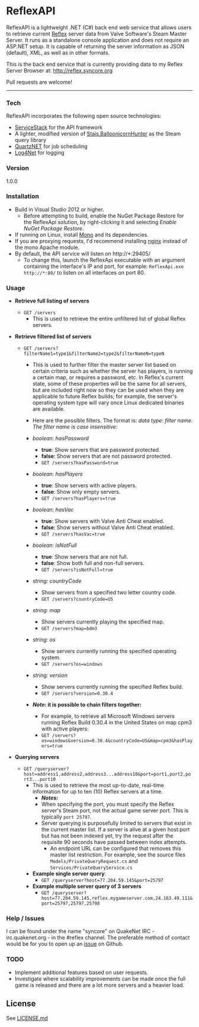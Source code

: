 # ReflexAPI

ReflexAPI is a lightweight .NET (C#) back end web service that allows users to retrieve current [Reflex] server data from Valve Software's Steam Master Server. It runs as a standalone console application and does not require an ASP.NET setup. It is capable of returning the server information as JSON (default), XML, as well as in other formats.

This is the back end service that is currently providing data to my Reflex Server Browser at: http://reflex.syncore.org

Pull requests are welcome!


----------


### Tech
ReflexAPI incorporates the following open source technologies:

  - [ServiceStack] for the API framework
  - A lighter, modified version of [Stajs.BalloonicornHunter] as the Steam query library
  - [QuartzNET] for job scheduling
  - [Log4Net] for logging

### Version
1.0.0

### Installation

- Build in Visual Studio 2012 or higher.
	- Before attempting to build, enable the NuGet Package Restore for the ReflexApi solution, by right-clicking it and selecting *Enable NuGet Package Restore*.
- If running on Linux, install [Mono] and its dependencies.
- If you are proxying requests, I'd recommend installing [nginx] instead of the mono Apache module.
- By default, the API service will listen on http://*:29405/
	- To change this, launch the ReflexApi executable with an argument containing the interface's IP and port, for example: `ReflexApi.exe http://*:80/` to listen on all interfaces on port 80.

### Usage

 - **Retrieve full listing of servers**
	 - `GET /servers`
		 - This is used to retrieve the entire unfiltered list of global Reflex servers.
 - **Retrieve filtered list of servers**
	 - `GET /servers?filterName1=type1&filterName2=type2&filterNameN=typeN`
		 - This is used to further filter the master server list based on certain criteria such as whether the server has players, is running a certain map, or requires a password, etc. In Reflex's current state, some of these properties will be the same for all servers, but are included right now so they can be used when they are applicable to future Reflex builds; for example, the server's operating system type will vary once Linux dedicated binaries are available.
		 - Here are the possible filters. The format is: *data type: filter name. The filter name is case insensitive:*

		 - *boolean: hasPassword*
			 - **true**: Show servers that are password protected.
			 - **false**: Show servers that are not password protected.
			 - `GET /servers?hasPassword=true`
		 - *boolean: hasPlayers*
			 - **true**: Show servers with active players.
			 - **false**: Show only empty servers.
			 - `GET /servers?hasPlayers=true`
		 - *boolean: hasVac*
		 	 - **true**: Show servers with Valve Anti Cheat enabled.
			 - **false**: Show servers without Valve Anti Cheat enabled.
			 - `GET /servers?hasVac=true`
		 - *boolean: isNotFull*
		 	 - **true**: Show servers that are not full.
			 - **false**: Show both full and non-full servers.
			 - `GET /servers?isNotFull=true`
		 - *string: countryCode*
		 	 - Show servers from a specified two letter country code.
			 - `GET /servers?countryCode=US`
		 - *string: map*
		 	 - Show servers currently playing the specified map.
			 - `GET /servers?map=bdm3`
		 - *string: os*
		 	 - Show servers currently running the specified operating system.
			 - `GET /servers?os=windows`
		 - *string: version*
		 	 - Show servers currently running the specified Reflex build.
			 - `GET /servers?version=0.30.4`
		 - ***Note*: it is possible to chain filters together:**
		 	 - For example, to retrieve all Microsoft Windows servers running Reflex Build 0.30.4 in the United States on map cpm3 with active players:
			 - `GET /servers?os=windows&version=0.30.4&countryCode=US&map=cpm3&hasPlayers=true`
 
- **Querying servers**
	 - `GET /queryserver?host=address1,address2,address3...address10&port=port1,port2,port3...port10`
		 - This is used to retrieve the most up-to-date, real-time information for up to ten (10) Reflex servers at a time.
			 - ***Notes:***
			 - When specifying the port, you must specify the Reflex server's Steam port, not the actual game server port. This is typically `port 25797`.
			 -  Server querying is purposefully limited to servers that exist in the current master list. If a server is alive at a given host:port but has not been indexed yet, try the request after the requisite 90 seconds have passed between index attempts.
				 - An endpoint URL can be configured that removes this master list restriction. For example, see the source files `Models/PrivateQueryRequest.cs` and `Services/PrivateQueryService.cs`
		 - **Example single server query**:
			 - `GET /queryserver?host=77.204.59.145&port=25797`
		 - **Example multiple server query of 3 servers**
			 - `GET /queryserver?host=77.204.59.145,reflex.mygameserver.com,24.163.49.111&port=25797,25797,25798`


### Help / Issues

I can be found under the name "syncore" on QuakeNet IRC - irc.quakenet.org - in the #reflex channel.
The preferable method of contact would be for you to open up an [issue] on Github.

### TODO

 - Implement additional features based on user requests.
 - Investigate where scalability improvements can be made once the full game is released and there are a lot more servers and a heavier load.


License
----
See [LICENSE.md]

[LICENSE.md]:https://github.com/syncore/ReflexAPI/blob/master/LICENSE.md
[issue]:https://github.com/syncore/ReflexAPI/issues
[Mono]:http://www.mono-project.com/download/
[nginx]:http://www.nginx.com
[Reflex]:http://www.reflexfps.net
[ServiceStack]:https://servicestack.net
[Stajs.BalloonicornHunter]:https://github.com/stajs/Stajs.BalloonicornHunter
[HyperFastCGI]:https://github.com/xplicit/HyperFastCgi
[QuartzNET]:http://www.quartz-scheduler.net/
[Log4Net]:https://www.nuget.org/packages/log4net/
